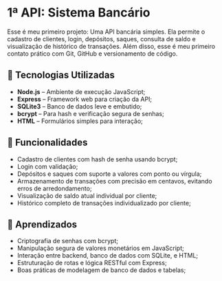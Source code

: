 # 1ª API: Sistema Bancário
Esse é meu primeiro projeto: Uma API bancária simples. Ela permite o cadastro de clientes, login, depósitos, saques, consulta de saldo e visualização de histórico de transações. Além disso, esse é meu primeiro contato prático com Git, GitHub e versionamento de código.


## 🚀 Tecnologias Utilizadas
- **Node.js** – Ambiente de execução JavaScript;
- **Express** – Framework web para criação da API;
- **SQLite3** – Banco de dados leve e embutido;
- **bcrypt** – Para hash e verificação segura de senhas;
- **HTML** – Formulários simples para interação;

## 📌 Funcionalidades
- Cadastro de clientes com hash de senha usando bcrypt;
- Login com validação;
- Depósitos e saques com suporte a valores com ponto ou vírgula;
- Armazenamento de transações com precisão em centavos, evitando erros de arredondamento;
- Visualização de saldo atual individual por cliente;
- Histórico completo de transações individualizado por cliente;

## 🧠 Aprendizados
- Criptografia de senhas com bcrypt;
- Manipulação segura de valores monetários em JavaScript;
- Interação entre backend, banco de dados com SQLite, e HTML;
- Estruturação de rotas e lógica RESTful com Express;
- Boas práticas de modelagem de banco de dados e tabelas;
